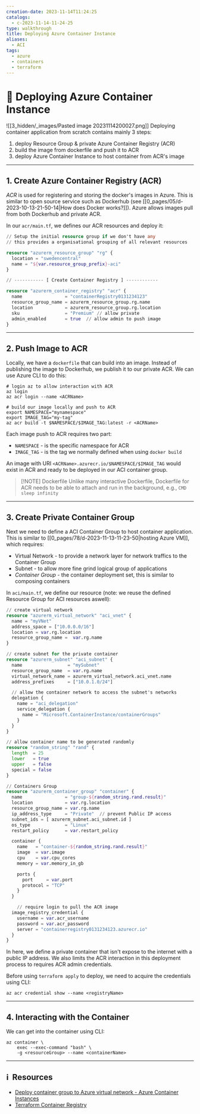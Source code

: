 ```yaml
---
creation-date: 2023-11-14T11:24:25
catalogs:
  - c-2023-11-14-11-24-25
type: walkthrough
title: Deploying Azure Container Instance
aliases:
  - ACI
tags:
  - azure
  - containers
  - terraform
---
```


# 📓 Deploying Azure Container Instance

![[3_hidden/_images/Pasted image 20231114200027.png]]
Deploying container application from scratch contains mainly 3 steps: 
1. deploy Resource Group & private Azure Container Registry (ACR)
2. build the image from dockerfile and push it to ACR
3. deploy Azure Container Instance to host container from ACR's image

---
## 1. Create Azure Container Registry (ACR)

*ACR* is used for registering and storing the docker's images in Azure. This is similar to open source service such as Dockerhub (see [[0_pages/05/d-2023-10-13-21-50-14|How does Docker works?]]). Azure allows images pull from both Dockerhub and private ACR. 

In our `acr/main.tf`, we defines our ACR resources and deploy it:

```terraform
// Setup the initial resource group if we don't have any
// this provides a organisational grouping of all relevant resources

resource "azurerm_resource_group" "rg" {
  location = "swedencentral"
  name = "${var.resource_group_prefix}-aci"
}

// ----------- [ Create Container Registry ] ------------

resource "azurerm_container_registry" "acr" {
  name                = "containerRegistry0131234123"
  resource_group_name = azurerm_resource_group.rg.name
  location            = azurerm_resource_group.rg.location
  sku                 = "Premium" // allow private
  admin_enabled       = true  // allow admin to push image
}
```

---
## 2. Push Image to ACR

Locally, we have a `dockerfile` that can build into an image. Instead of publishing the image to Dockerhub, we publish it to our private ACR. We can use Azure CLI to do this:

```shell
# login az to allow interaction with ACR
az login
az acr login --name <ACRName>

# build our image locally and push to ACR
export NAMESPACE="mynamespace"
export IMAGE_TAG="my-tag"
az acr build -t $NAMESPACE/$IMAGE_TAG:latest -r <ACRName>
```

Each image push to ACR requires two part: 
- `NAMESPACE` - is the specific namespace for ACR 
- `IMAGE_TAG` - is the tag we normally defined when using `docker build`

An image with URI `<ACRName>.azurecr.io/$NAMESPACE/$IMAGE_TAG` would exist in ACR and ready to be deployed in our ACI container group. 

> [!NOTE] Dockerfile
> Unlike many interactive Dockerfile, Dockerfile for ACR needs to be able to attach and run in the background, e.g., `CMD sleep infinity`

---
## 3. Create Private Container Group

Next we need to define a ACI Container Group to host container application. This is similar to [[0_pages/78/d-2023-11-13-11-23-50|hosting Azure VM]], which requires: 

- Virtual Network - to provide a network layer for network traffics to the Container Group
- Subnet - to allow more fine grind logical group of applications
- *Container Group* - the container deployment set, this is similar to composing containers

In `aci/main.tf`, we define our resource (note: we reuse the defined Resource Group for ACI resources aswell):

```terraform
// create virtual network
resource "azurerm_virtual_network" "aci_vnet" {
  name = "myVNet"
  address_space = ["10.0.0.0/16"]
  location = var.rg.location
  resource_group_name =  var.rg.name
}

// create subnet for the private container
resource "azurerm_subnet" "aci_subnet" {
  name                 = "mySubnet"
  resource_group_name  = var.rg.name
  virtual_network_name = azurerm_virtual_network.aci_vnet.name
  address_prefixes     = ["10.0.1.0/24"]

  // allow the container network to access the subnet's networks
  delegation {
    name = "aci_delegation"
    service_delegation {
      name = "Microsoft.ContainerInstance/containerGroups"
    }
  }
}

// allow container name to be generated randomly
resource "random_string" "rand" {
  length  = 25
  lower   = true
  upper   = false
  special = false
}

// Containers Group
resource "azurerm_container_group" "container" {
  name                = "group-${random_string.rand.result}"
  location            = var.rg.location
  resource_group_name = var.rg.name
  ip_address_type     = "Private"  // prevent Public IP access
  subnet_ids = [ azurerm_subnet.aci_subnet.id ]
  os_type             = "Linux"
  restart_policy      = var.restart_policy

  container {
    name   = "container-${random_string.rand.result}"
    image  = var.image
    cpu    = var.cpu_cores
    memory = var.memory_in_gb

    ports {
      port     = var.port
      protocol = "TCP"
    }
  }

	// require login to pull the ACR image
  image_registry_credential {
    username = var.acr_username
    password = var.acr_password
    server = "containerregistry0131234123.azurecr.io"
  }
}
```

In here, we define a private container that isn't expose to the internet with a public IP address. We also limits the ACR interaction in this deployment process to requires ACR admin credentials. 

Before using `terraform apply` to deploy, we need to acquire the credentials using CLI: 

```shell
az acr credential show --name <registryName>
```

---
## 4. Interacting with the Container

We can get into the container using CLI: 

```shell
az container \
	exec --exec-command "bash" \
	-g <resourceGroup> --name <containerName>
```

---
## ℹ️  Resources
- [Deploy container group to Azure virtual network - Azure Container Instances](https://learn.microsoft.com/en-us/azure/container-instances/container-instances-vnet)
- [Terraform Container Registry](https://registry.terraform.io/providers/hashicorp/azurerm/latest/docs/resources/container_registry)